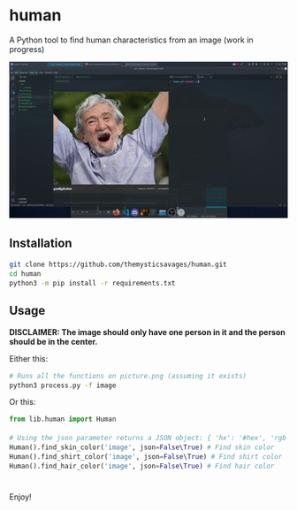 # human
A Python tool to find human characteristics from an image
(work in progress)

![img](https://raw.githubusercontent.com/ajskateboarder/stuff/main/usinghumanlib.gif)

## Installation
```bash
git clone https://github.com/themysticsavages/human.git
cd human
python3 -m pip install -r requirements.txt
```

## Usage
**DISCLAIMER: The image should only have one person in it and the person should be in the center.**

Either this:
```bash
# Runs all the functions on picture.png (assuming it exists)
python3 process.py -f image
```
Or this:
```python
from lib.human import Human

# Using the json parameter returns a JSON object: { 'hx': '#hex', 'rgb': [r,g,b], 'round': 'closest basic color to #hex' }
Human().find_skin_color('image', json=False\True) # Find skin color
Human().find_shirt_color('image', json=False\True) # Find shirt color
Human().find_hair_color('image', json=False\True) # Find hair color
```

#

Enjoy!
